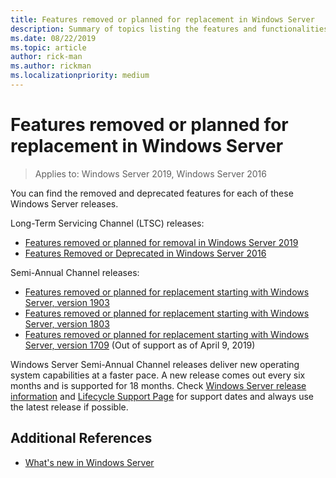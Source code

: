```yaml
---
title: Features removed or planned for replacement in Windows Server
description: Summary of topics listing the features and functionalities in Windows Server that have either been removed from the product or are starting to be considered for potential replacement in subsequent releases. It is intended for IT professionals who are updating operating systems in a commercial environment.
ms.date: 08/22/2019
ms.topic: article
author: rick-man
ms.author: rickman
ms.localizationpriority: medium
---
```

# Features removed or planned for replacement in Windows Server

>Applies to: Windows Server 2019, Windows Server 2016

You can find the removed and deprecated features for each of these Windows Server releases.

Long-Term Servicing Channel (LTSC) releases:

- [Features removed or planned for removal in Windows Server 2019](removed-features-19.md)
- [Features Removed or Deprecated in Windows Server 2016](../get-started/Deprecated-Features.md)

Semi-Annual Channel releases:

- [Features removed or planned for replacement starting with Windows Server, version 1903](removed-features-1903.md)
- [Features removed or planned for replacement starting with Windows Server, version 1803](../get-started/windows-server-1803-removed-features.md)
- [Features removed or planned for replacement starting with Windows Server, version 1709](../get-started/Removed-Features-1709.md) (Out of support as of April 9, 2019)

Windows Server Semi-Annual Channel releases deliver new operating system capabilities at a faster pace. A new release comes out every six months and is supported for 18 months. Check [Windows Server release information](../get-started/windows-server-release-info.md) and [Lifecycle Support Page](https://support.microsoft.com/lifecycle) for support dates and always use the latest release if possible.

## Additional References

- [What's new in Windows Server](../get-started/whats-new-in-windows-server.md)
